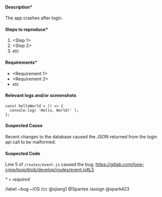 #### Description*

The app crashes after login.

#### Steps to reproduce*

1. \<Step 1\>
1. \<Step 2\>
1. *etc*


#### Requirements*

- \<Requirement 1\>
- \<Requirement 2\>
- *etc*


#### Relevant logs and/or screenshots

```
const helloWorld = () => {
  console.log( 'Hello, World!' );
};
```


#### Suspected Cause

Recent changes to the database caused the JSON returned from the login api call to be malformed.


#### Suspected Code

Line 5 of `/routes/event.js` caused the bug:
https://gitlab.com/loop-crew/loop/blob/develop/routes/event.js#L5

*\* = required*

/label ~bug ~iOS
/cc @sjiang1 @Spartee
/assign @spark423
